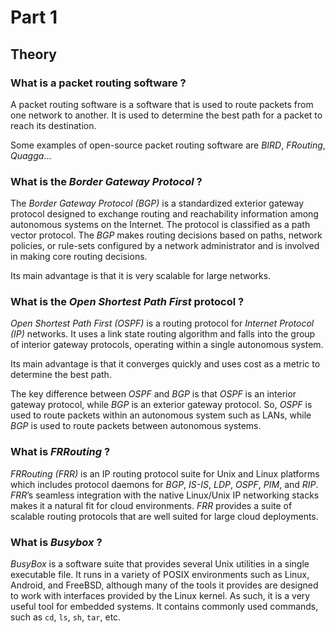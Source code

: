 # Part 1

## Theory

### What is a packet routing software ?
A packet routing software is a software that is used to route packets from one network to another. It is used to determine the best path for a packet to reach its destination.

Some examples of open-source packet routing software are _BIRD_, _FRouting_, _Quagga_...

### What is the _Border Gateway Protocol_ ?
The _Border Gateway Protocol (BGP)_ is a standardized exterior gateway protocol designed to exchange routing and reachability information among autonomous systems on the Internet. The protocol is classified as a path vector protocol. The _BGP_ makes routing decisions based on paths, network policies, or rule-sets configured by a network administrator and is involved in making core routing decisions.

Its main advantage is that it is very scalable for large networks.

### What is the _Open Shortest Path First_ protocol ?
_Open Shortest Path First (OSPF)_ is a routing protocol for _Internet Protocol (IP)_ networks. It uses a link state routing algorithm and falls into the group of interior gateway protocols, operating within a single autonomous system.

Its main advantage is that it converges quickly and uses cost as a metric to determine the best path.

The key difference between _OSPF_ and _BGP_ is that _OSPF_ is an interior gateway protocol, while _BGP_ is an exterior gateway protocol. So, _OSPF_ is used to route packets within an autonomous system such as LANs, while _BGP_ is used to route packets between autonomous systems.

### What is _FRRouting_ ?
_FRRouting (FRR)_ is an IP routing protocol suite for Unix and Linux platforms which includes protocol daemons for _BGP_, _IS-IS_, _LDP_, _OSPF_, _PIM_, and _RIP_. _FRR_’s seamless integration with the native Linux/Unix IP networking stacks makes it a natural fit for cloud environments. _FRR_ provides a suite of scalable routing protocols that are well suited for large cloud deployments.

### What is _Busybox_ ?
_BusyBox_ is a software suite that provides several Unix utilities in a single executable file. It runs in a variety of POSIX environments such as Linux, Android, and FreeBSD, although many of the tools it provides are designed to work with interfaces provided by the Linux kernel. As such, it is a very useful tool for embedded systems. It contains commonly used commands, such as `cd`, `ls`, `sh`, `tar`, etc.
